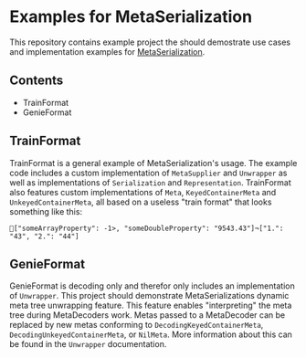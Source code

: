 Examples for MetaSerialization
==============================

This repository contains example project the should demostrate use cases and implementation examples for [MetaSerialization](https://www.github.com/cherrywoods/swift-meta-serialization). 

Contents
--------
 * TrainFormat
 * GenieFormat

TrainFormat
-----------

TrainFormat is a general example of MetaSerialization's usage. The example code includes a custom implementation of `MetaSupplier` and `Unwrapper` as well as implementations of `Serialization` and `Representation`. TrainFormat also features custom implementations of `Meta`, `KeyedContainerMeta` and `UnkeyedContainerMeta`, all based on a useless "train format" that looks something like this: 
```
🚂["someArrayProperty": -1>, "someDoubleProperty": "9543.43"]¬["1.": "43", "2.": "44"]
```

GenieFormat
-----------

GenieFormat is decoding only and therefor only includes an implementation of  `Unwrapper`.
This project should demonstrate MetaSerializations dynamic meta tree unwrapping feature.
This feature enables "interpreting" the meta tree during MetaDecoders work. Metas passed to a MetaDecoder can be replaced by new metas conforming to `DecodingKeyedContainerMeta`, `DecodingUnkeyedContainerMeta`, or `NilMeta`. More information about this can be found in the `Unwrapper` documentation.
